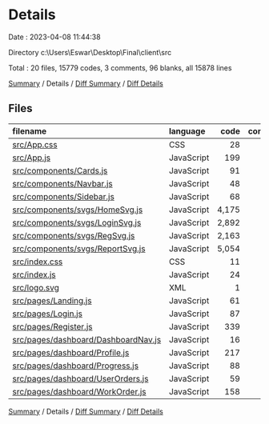 # Details

Date : 2023-04-08 11:44:38

Directory c:\\Users\\Eswar\\Desktop\\Final\\client\\src

Total : 20 files,  15779 codes, 3 comments, 96 blanks, all 15878 lines

[Summary](results.md) / Details / [Diff Summary](diff.md) / [Diff Details](diff-details.md)

## Files
| filename | language | code | comment | blank | total |
| :--- | :--- | ---: | ---: | ---: | ---: |
| [src/App.css](/src/App.css) | CSS | 28 | 0 | 1 | 29 |
| [src/App.js](/src/App.js) | JavaScript | 199 | 0 | 20 | 219 |
| [src/components/Cards.js](/src/components/Cards.js) | JavaScript | 91 | 0 | 3 | 94 |
| [src/components/Navbar.js](/src/components/Navbar.js) | JavaScript | 48 | 1 | 6 | 55 |
| [src/components/Sidebar.js](/src/components/Sidebar.js) | JavaScript | 68 | 0 | 5 | 73 |
| [src/components/svgs/HomeSvg.js](/src/components/svgs/HomeSvg.js) | JavaScript | 4,175 | 0 | 3 | 4,178 |
| [src/components/svgs/LoginSvg.js](/src/components/svgs/LoginSvg.js) | JavaScript | 2,892 | 0 | 3 | 2,895 |
| [src/components/svgs/RegSvg.js](/src/components/svgs/RegSvg.js) | JavaScript | 2,163 | 0 | 3 | 2,166 |
| [src/components/svgs/ReportSvg.js](/src/components/svgs/ReportSvg.js) | JavaScript | 5,054 | 0 | 3 | 5,057 |
| [src/index.css](/src/index.css) | CSS | 11 | 0 | 3 | 14 |
| [src/index.js](/src/index.js) | JavaScript | 24 | 0 | 2 | 26 |
| [src/logo.svg](/src/logo.svg) | XML | 1 | 0 | 0 | 1 |
| [src/pages/Landing.js](/src/pages/Landing.js) | JavaScript | 61 | 0 | 2 | 63 |
| [src/pages/Login.js](/src/pages/Login.js) | JavaScript | 87 | 0 | 8 | 95 |
| [src/pages/Register.js](/src/pages/Register.js) | JavaScript | 339 | 0 | 10 | 349 |
| [src/pages/dashboard/DashboardNav.js](/src/pages/dashboard/DashboardNav.js) | JavaScript | 16 | 0 | 2 | 18 |
| [src/pages/dashboard/Profile.js](/src/pages/dashboard/Profile.js) | JavaScript | 217 | 0 | 6 | 223 |
| [src/pages/dashboard/Progress.js](/src/pages/dashboard/Progress.js) | JavaScript | 88 | 0 | 6 | 94 |
| [src/pages/dashboard/UserOrders.js](/src/pages/dashboard/UserOrders.js) | JavaScript | 59 | 0 | 4 | 63 |
| [src/pages/dashboard/WorkOrder.js](/src/pages/dashboard/WorkOrder.js) | JavaScript | 158 | 2 | 6 | 166 |

[Summary](results.md) / Details / [Diff Summary](diff.md) / [Diff Details](diff-details.md)